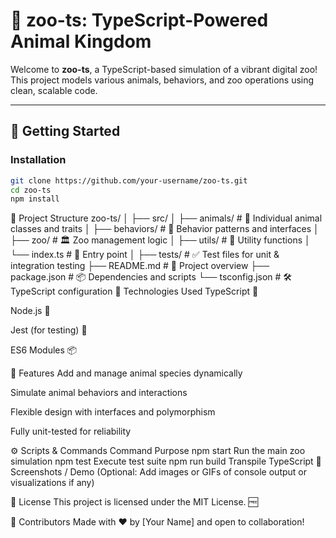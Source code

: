 # 🐾 zoo-ts: TypeScript-Powered Animal Kingdom

Welcome to **zoo-ts**, a TypeScript-based simulation of a vibrant digital zoo! This project models various animals, behaviors, and zoo operations using clean, scalable code.

---

## 🚀 Getting Started

### Installation

```bash
git clone https://github.com/your-username/zoo-ts.git
cd zoo-ts
npm install
```

📁 Project Structure
zoo-ts/
│
├── src/
│ ├── animals/ # 🦁 Individual animal classes and traits
│ ├── behaviors/ # 🧠 Behavior patterns and interfaces
│ ├── zoo/ # 🏛️ Zoo management logic
│ ├── utils/ # 🔧 Utility functions
│ └── index.ts # 🚪 Entry point
│
├── tests/ # ✅ Test files for unit & integration testing
├── README.md # 📘 Project overview
├── package.json # 📦 Dependencies and scripts
└── tsconfig.json # 🛠️ TypeScript configuration
🧰 Technologies Used
TypeScript 🧪

Node.js 🔧

Jest (for testing) 🧫

ES6 Modules 📦

🎯 Features
Add and manage animal species dynamically

Simulate animal behaviors and interactions

Flexible design with interfaces and polymorphism

Fully unit-tested for reliability

⚙️ Scripts & Commands
Command Purpose
npm start Run the main zoo simulation
npm test Execute test suite
npm run build Transpile TypeScript
📸 Screenshots / Demo
(Optional: Add images or GIFs of console output or visualizations if any)

📜 License
This project is licensed under the MIT License. 🆓

🙌 Contributors
Made with ❤️ by [Your Name] and open to collaboration!

